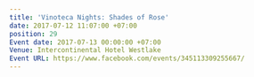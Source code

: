 ```yaml
---
title: 'Vinoteca Nights: Shades of Rose'
date: 2017-07-12 11:07:00 +07:00
position: 29
Event date: 2017-07-13 00:00:00 +07:00
Venue: Intercontinental Hotel Westlake
Event URL: https://www.facebook.com/events/345113309255667/
---
```


